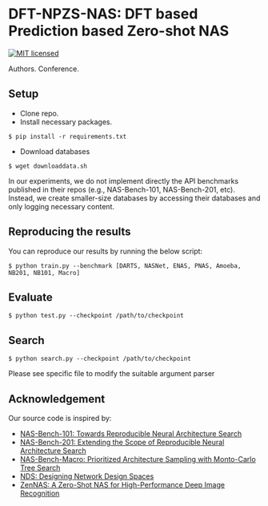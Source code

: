 # DFT-NPZS-NAS: DFT based Prediction based Zero-shot NAS
[![MIT licensed](https://img.shields.io/badge/license-MIT-brightgreen.svg)](LICENSE.md)

Authors.
Conference.

## Setup
- Clone repo.
- Install necessary packages.
```
$ pip install -r requirements.txt
```
-  Download databases 
```
$ wget downloaddata.sh
```

In our experiments, we do not implement directly the API benchmarks published in their repos (e.g., NAS-Bench-101, NAS-Bench-201, etc).
Instead, we create smaller-size databases by accessing their databases and only logging necessary content.

## Reproducing the results
You can reproduce our results by running the below script:
```shell
$ python train.py --benchmark [DARTS, NASNet, ENAS, PNAS, Amoeba, NB201, NB101, Macro]
```

## Evaluate
```shell
$ python test.py --checkpoint /path/to/checkpoint
```

## Search
```shell
$ python search.py --checkpoint /path/to/checkpoint
```
Please see specific file to modify the suitable argument parser

## Acknowledgement
Our source code is inspired by:
- [NAS-Bench-101: Towards Reproducible Neural Architecture Search](https://github.com/google-research/nasbench)
- [NAS-Bench-201: Extending the Scope of Reproducible Neural Architecture Search](https://github.com/D-X-Y/NAS-Bench-201)
- [NAS-Bench-Macro: Prioritized Architecture Sampling with Monto-Carlo Tree Search](https://github.com/xiusu/NAS-Bench-Macro)
- [NDS: Designing Network Design Spaces](https://github.com/facebookresearch/pycls)
- [ZenNAS: A Zero-Shot NAS for High-Performance Deep Image Recognition](https://github.com/facebookresearch/pycls](https://github.com/idstcv/ZenNAS)https://github.com/idstcv/ZenNAS)
